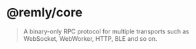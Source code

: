 # @remly/core

> A binary-only RPC protocol for multiple transports such as WebSocket, WebWorker, HTTP, BLE and so on.
